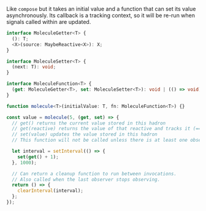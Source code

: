 Like `compose` but it takes an initial value and a function that can set its value asynchronously. Its callback is a tracking context, so it will be re-run when signals called within are updated.

```ts
interface MoleculeGetter<T> {
  (): T;
  <X>(source: MaybeReactive<X>): X;
}

interface MoleculeSetter<T> {
  (next: T): void;
}

interface MoleculeFunction<T> {
  (get: MoleculeGetter<T>, set: MoleculeSetter<T>): void | (() => void);
}

function molecule<T>(initialValue: T, fn: MoleculeFunction<T>) {}

const value = molecule(5, (get, set) => {
  // get() returns the current value stored in this hadron
  // get(reactive) returns the value of that reactive and tracks it (== reactive.get())
  // set(value) updates the value stored in this hadron
  // This function will not be called unless there is at least one observer.

  let interval = setInterval(() => {
    set(get() + 1);
  }, 1000);

  // Can return a cleanup function to run between invocations.
  // Also called when the last observer stops observing.
  return () => {
    clearInterval(interval);
  };
});
```
